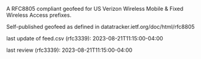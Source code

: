 

A RFC8805 compliant geofeed for US Verizon Wireless Mobile & Fixed Wireless Access prefixes.

Self-published geofeed as defined in datatracker.ietf.org/doc/html/rfc8805

last update of feed.csv (rfc3339): 2023-08-21T11:15:00-04:00

last review (rfc3339): 2023-08-21T11:15:00-04:00
